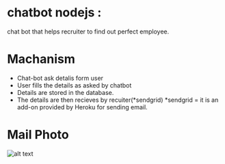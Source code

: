 # chatbot nodejs :
chat bot that helps recruiter to find out perfect employee.
# Machanism
* Chat-bot ask detalis form user
* User fills the details as asked by chatbot
* Details are stored in the database.
* The details are then recieves by recuiter(*sendgrid)
*sendgrid = it is an add-on provided by Heroku for sending email.

# Mail Photo 

![alt text](https://github.com/rrhythmsharma/RecruiterBot-nodejs/blob/master/Screenshot_20180604_203954.png)
